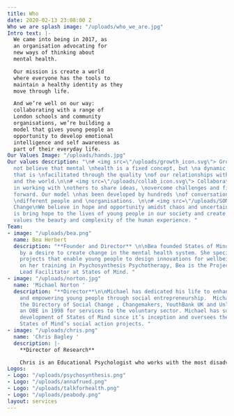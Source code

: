 ```yaml
---
title: Who
date: 2020-02-13 23:08:00 Z
Who we are splash image: "/uploads/who_we_are.jpg"
Intro text: |-
  We came into being in 2017, as
  an organisation advocating for
  new ways of thinking about
  mental health.

  Our mission is create a world
  where everyone has the tools to
  maintain a healthy identity as they
  move through life.

  And we’re well on our way:
  collaborating with a range of
  London schools and community
  organisations, we’re building a
  model that gives young people an
  opportunity to develop emotional
  intelligence and self awareness as
  part of their everyday life.
Our Values Image: "/uploads/hands.jpg"
Our values description: "\n# <img src=\"/uploads/growth_icon.svg\"> Growth\nWe do
  not believe that mental \nhealth is a fixed concept, but \na dynamic experience,
  that is \nfacilitated through the quality \nof our relationships with \nourselves
  and the world.\n\n# <img src=\"/uploads/collab_icon.svg\"> Collaboration\nWe believe
  in working with \nothers to share ideas, \novercome challenges and find \nnew ways
  forward. Our model \nhas been developed by hundreds \nof conversations with many
  \ndifferent people and \norganisations. \n\n# <img src=\"/uploads/SOM_icon.svg\">
  Change\nWe believe in hope and opportunity amidst chaos and uncertainty. Our mission
  is bring hope to the lives of young people in our society and create a future that
  values the beauty and complexity of the human experience. "
Team:
- image: "/uploads/bea.png"
  name: Bea Herbert
  description: "**Founder and Director** \n\nBea founded States of Mind in 2017, driven
    by a desire to create change in the mental health system. She specialises in co-creating
    projects that enable young people to design innovations for wellbeing. Drawing
    on her training in Psychosynthesis Psychotherapy, Bea is the Project Manager and
    Lead Facilitator at States of Mind. "
- image: "/uploads/norton.jpg"
  name: 'Michael Norton '
  description: "**Director**\n\nMichael has dedicated his life to enhancing society
    and empowering young people through social entrepreneurship.  Michael founded
    the Directory of Social Change , Changemakers, YouthBank UK and Unltd. He received
    an OBE in 1998 for services to the voluntary sector. Michael has supported the
    development of States of Mind since it’s inception and oversees the delivery of
    States of Mind’s social action projects. "
- image: "/uploads/chris.png"
  name: 'Chris Bagley '
  description: |-
    **Director of Research**

    Chris is an Educational Psychologist who works with the most disadvantaged members of society; those whose voices are ignored or minimised in public debate. His doctorate thesis and published articles shine a light on how the most vulnerable young people and families struggle to cope within the confines of our inflexible education system. Chris believes in promoting reform by listening to young people, parents, professionals and academic research. Chris leads on States of Mind’s research projects.
Logos:
- Logo: "/uploads/psychosynthesis.png"
- Logo: "/uploads/annafrued.png"
- Logo: "/uploads/talkforhealth.png"
- Logo: "/uploads/peabody.png"
layout: services
---
```


